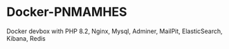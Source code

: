# Docker-PNMAMHES
Docker devbox with PHP 8.2, Nginx, Mysql, Adminer, MailPit, ElasticSearch, Kibana, Redis 
